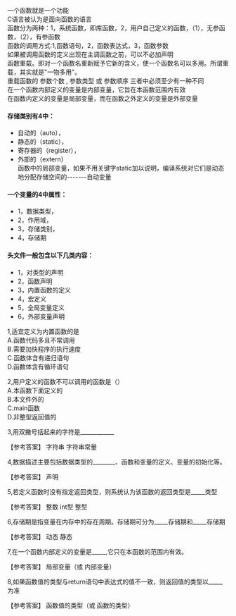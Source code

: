一个函数就是一个功能<br>
C语言被认为是面向函数的语言<br>
函数分为两种：1，系统函数，即库函数，2，用户自己定义的函数，（1），无参函数，（2），有参函数<br>
函数的调用方式:1,函数语句，2，函数表达式，3，函数参数<br>
如果被调用函数的定义出现在主调函数之前，可以不必加声明<br>
函数重载。即对一个函数名重新赋予它新的含义，使一个函数名可以多用。所谓重载，其实就是"一物多用"。<br>
重载函数的 参数个数 , 参数类型 或 参数顺序 三者中必须至少有一种不同<br>
在一个函数内部定义的变量是内部变量，它旨在本函数范围内有效<br>
在函数内定义的变量是局部变量，而在函数之外定义的变量是外部变量<br>
#### 存储类别有4中：<br>
* 自动的（auto），
* 静态的（static），
* 寄存器的（register），
* 外部的（extern）<br>
函数中的局部变量，如果不用关键字static加以说明，编译系统对它们是动态地分配存储空间的-------自动变量<br>
#### 一个变量的4中属性：
* 1，数据类型，
* 2，作用域，
* 3，存储类别，
* 4，存储期<br>
#### 头文件一般包含以下几类内容：
* 1，对类型的声明
* 2，函数声明
* 3，内置函数的定义
* 4，宏定义
* 5，全局变量定义
* 6，外部变量声明


1,适宜定义为内置函数的是<br>
A.函数代码多且不常调用<br>
B.需要加快程序的执行速度<br>
C.函数体含有递归语句<br>
D.函数体含有循环语句 <br>

2,用户定义的函数不可以调用的函数是（）<br>
A.本函数下面定义的<br>
B.本文件外的<br>
C.main函数<br>
D.非整型返回值的 <br>

3,用双撇号括起来的字符是____________ <br>


【参考答案】
字符串
字符串常量

4,数据描述主要包括数据类型的________、函数和变量的定义、变量的初始化等。 

【参考答案】
声明

5,若定义函数时没有指定返回类型，则系统认为该函数的返回类型是_____类型 


【参考答案】
整数
int型
整型 

6,存储期是指变量在内存中的存在周期。存储期可分为_____存储期和_____存储期 

【参考答案】
动态
静态

7,在一个函数内部定义的变量是_____,它只在本函数的范围内有效。 

【参考答案】
局部变量（或  内部变量）

8,如果函数值的类型与return语句中表达式的值不一致，则返回值的类型以_____为准 


【参考答案】
函数值的类型（或  函数的类型）




